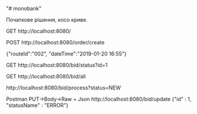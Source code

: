 "# monobank"

Початкове рішення, косо криве.

GET http://localhost:8080/

POST http://localhost:8080/order/create

{"routeId":"002", "dateTime":"2019-01-20 16:55"}

GET http://localhost:8080/bid/status?id=1

GET http://localhost:8080/bid/all

http://localhost:8080/bid/process?status=NEW

Postman PUT->Body->Raw + Json
http://localhost:8080/bid/update
{"id" : 1, "statusName" : "ERROR"}

